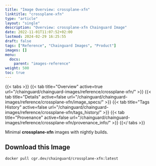 ```yaml
---
title: "Image Overview: crossplane-xfn"
linktitle: "crossplane-xfn"
type: "article"
layout: "single"
description: "Overview: crossplane-xfn Chainguard Image"
date: 2022-11-01T11:07:52+02:00
lastmod: 2024-02-29 16:25:55
draft: false
tags: ["Reference", "Chainguard Images", "Product"]
images: []
menu: 
  docs: 
    parent: "images-reference"
weight: 500
toc: true
---
```


{{< tabs >}}
{{< tab title="Overview" active=true url="/chainguard/chainguard-images/reference/crossplane-xfn/" >}}
{{< tab title="Details" active=false url="/chainguard/chainguard-images/reference/crossplane-xfn/image_specs/" >}}
{{< tab title="Tags History" active=false url="/chainguard/chainguard-images/reference/crossplane-xfn/tags_history/" >}}
{{< tab title="Provenance" active=false url="/chainguard/chainguard-images/reference/crossplane-xfn/provenance_info/" >}}
{{</ tabs >}}

Minimal **crossplane-xfn** images with nightly builds.

## Download this Image

```
docker pull cgr.dev/chainguard/crossplane-xfn:latest
```

